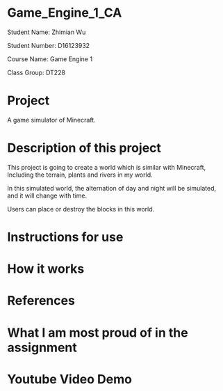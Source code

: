 # Game_Engine_1_CA
Student Name: Zhimian Wu

Student Number: D16123932

Course Name: Game Engine 1

Class Group: DT228

# Project
A game simulator of Minecraft.

# Description of this project
This project is going to create a world which is similar with Minecraft, Including the terrain, plants and rivers in my world.

In this simulated world, the alternation of day and night will be simulated, and it will change with time.

Users can place or destroy the blocks in this world.

# Instructions for use

# How it works

# References

# What I am most proud of in the assignment

# Youtube Video Demo
